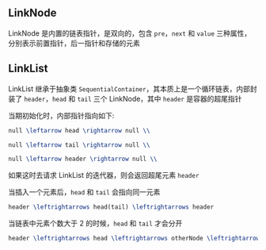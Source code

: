 ## LinkNode

LinkNode 是内置的链表指针，是双向的，包含 `pre`，`next` 和 `value` 三种属性，分别表示前置指针，后一指针和存储的元素

## LinkList

LinkList 继承于抽象类 `SequentialContainer`，其本质上是一个循环链表，内部封装了 `header`，`head` 和 `tail` 三个 LinkNode，其中 `header` 是容器的超尾指针

当期初始化时，内部指针指向如下:

```tex
null \leftarrow head \rightarrow null \\

null \leftarrow tail \rightarrow null \\

null \leftarrow header \rightarrow null \\
```

如果这时去请求 LinkList 的迭代器，则会返回超尾元素 `header`

当插入一个元素后，`head` 和 `tail` 会指向同一元素

```tex
header \leftrightarrows head(tail) \leftrightarrows header
```

当链表中元素个数大于 2 的时候，`head` 和 `tail` 才会分开

```tex
header \leftrightarrows head \leftrightarrows otherNode \leftrightarrows tail \leftrightarrows header
```
